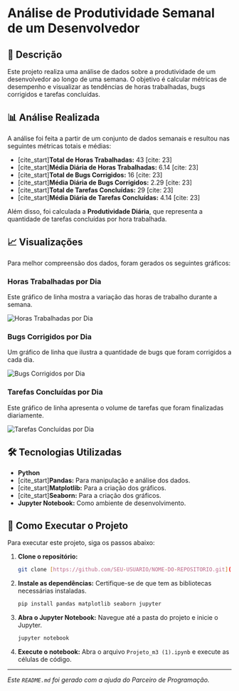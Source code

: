 # Análise de Produtividade Semanal de um Desenvolvedor

## 📝 Descrição

Este projeto realiza uma análise de dados sobre a produtividade de um desenvolvedor ao longo de uma semana. O objetivo é calcular métricas de desempenho e visualizar as tendências de horas trabalhadas, bugs corrigidos e tarefas concluídas.

## 📊 Análise Realizada

A análise foi feita a partir de um conjunto de dados semanais e resultou nas seguintes métricas totais e médias:

-   [cite_start]**Total de Horas Trabalhadas:** 43 [cite: 23]
-   [cite_start]**Média Diária de Horas Trabalhadas:** 6.14 [cite: 23]
-   [cite_start]**Total de Bugs Corrigidos:** 16 [cite: 23]
-   [cite_start]**Média Diária de Bugs Corrigidos:** 2.29 [cite: 23]
-   [cite_start]**Total de Tarefas Concluídas:** 29 [cite: 23]
-   [cite_start]**Média Diária de Tarefas Concluídas:** 4.14 [cite: 23]

Além disso, foi calculada a **Produtividade Diária**, que representa a quantidade de tarefas concluídas por hora trabalhada.

## 📈 Visualizações

Para melhor compreensão dos dados, foram gerados os seguintes gráficos:

### Horas Trabalhadas por Dia

Este gráfico de linha mostra a variação das horas de trabalho durante a semana.

![Horas Trabalhadas por Dia](https://i.imgur.com/uF9dI4n.png)

### Bugs Corrigidos por Dia

Um gráfico de linha que ilustra a quantidade de bugs que foram corrigidos a cada dia.

![Bugs Corrigidos por Dia](https://i.imgur.com/6E2bX7O.png)

### Tarefas Concluídas por Dia

Este gráfico de linha apresenta o volume de tarefas que foram finalizadas diariamente.

![Tarefas Concluídas por Dia](https://i.imgur.com/T0b4Z3O.png)

## 🛠️ Tecnologias Utilizadas

-   **Python**
-   [cite_start]**Pandas:** Para manipulação e análise dos dados. 
-   [cite_start]**Matplotlib:** Para a criação dos gráficos. 
-   [cite_start]**Seaborn:** Para a criação dos gráficos. 
-   **Jupyter Notebook:** Como ambiente de desenvolvimento.

## 🚀 Como Executar o Projeto

Para executar este projeto, siga os passos abaixo:

1.  **Clone o repositório:**
    ```bash
    git clone [https://github.com/SEU-USUARIO/NOME-DO-REPOSITORIO.git](https://github.com/IgorCostaRodrigues/dados.git)
    ```
2.  **Instale as dependências:**
    Certifique-se de que tem as bibliotecas necessárias instaladas.
    ```bash
    pip install pandas matplotlib seaborn jupyter
    ```
3.  **Abra o Jupyter Notebook:**
    Navegue até a pasta do projeto e inicie o Jupyter.
    ```bash
    jupyter notebook
    ```
4.  **Execute o notebook:**
    Abra o arquivo `Projeto_m3 (1).ipynb` e execute as células de código.

---

*Este `README.md` foi gerado com a ajuda do Parceiro de Programação.*
